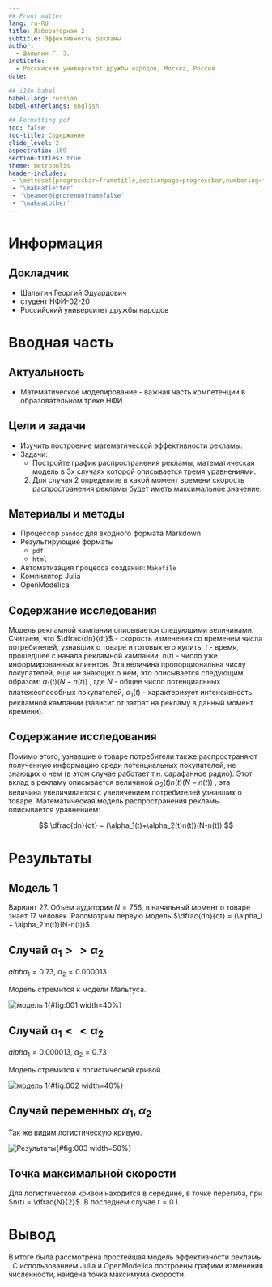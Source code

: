 ```yaml
---
## Front matter
lang: ru-RU
title: Лабораторная 2
subtitle: Эффективность рекламы 
author:
  - Шалыгин Г. Э.
institute:
  - Российский университет дружбы народов, Москва, Россия
date:

## i18n babel
babel-lang: russian
babel-otherlangs: english

## Formatting pdf
toc: false
toc-title: Содержание
slide_level: 2
aspectratio: 169
section-titles: true
theme: metropolis
header-includes:
 - \metroset{progressbar=frametitle,sectionpage=progressbar,numbering=fraction}
 - '\makeatletter'
 - '\beamer@ignorenonframefalse'
 - '\makeatother'
---
```


# Информация

## Докладчик

  * Шалыгин Георгий Эдуардович
  * студент НФИ-02-20
  * Российский университет дружбы народов

# Вводная часть

## Актуальность

- Математическое моделирование - важная часть компетенции в образовательном треке НФИ

## Цели и задачи

- Изучить построение математической эффективности рекламы.
- Задачи:
  - Постройте график распространения рекламы, математическая модель в 3х случаях которой описывается тремя уравнениями.
  2. Для случая 2 определите в какой момент времени скорость распространения рекламы будет иметь максимальное значение.


## Материалы и методы

- Процессор `pandoc` для входного формата Markdown
- Результирующие форматы
  - `pdf`
  - `html`
- Автоматизация процесса создания: `Makefile`
- Компилятор Julia
- OpenModelica

## Содержание исследования

Модель рекламной кампании описывается следующими величинами.
Считаем, что $\dfrac{dn}{dt}$ - скорость изменения со временем числа потребителей, узнавших о товаре и готовых его купить, $t$ - время, прошедшее с начала рекламной
кампании, $n(t )$ - число уже информированных клиентов. Эта величина
пропорциональна числу покупателей, еще не знающих о нем, это описывается
следующим образом: $\alpha_1(t)(N-n(t))$ , где $N$ - общее число потенциальных платежеспособных покупателей, $\alpha_1(t)$ - характеризует интенсивность рекламной кампании (зависит от затрат на рекламу в данный момент времени).

## Содержание исследования

Помимо этого, узнавшие о товаре потребители также распространяют полученную информацию среди потенциальных покупателей, не знающих о нем (в этом случае работает т.н. сарафанное радио). Этот вклад в рекламу описывается величиной $\alpha_2(t)n(t)(N-n(t))$ , эта величина увеличивается с увеличением потребителей узнавших о товаре. Математическая модель распространения рекламы описывается
уравнением:

$$
\dfrac{dn}{dt} = (\alpha_1(t)+\alpha_2(t)n(t))(N-n(t))
$$

# Результаты

## Модель 1

Вариант 27. Объем аудитории $N=756$, в начальный момент о товаре знает 17 человек. Рассмотрим первую модель $\dfrac{dn}{dt} = (\alpha_1 + \alpha_2 n(t))(N-n(t))$.

## Случай $\alpha_1 >> \alpha_2$

$alpha_1 =0.73,\ \alpha_2 = 0.000013$

Модель стремится к модели Мальтуса.

![модель 1](image\j1.PNG){#fig:001 width=40%}

## Случай $\alpha_1 << \alpha_2$

$alpha_1 =0.000013,\ \alpha_2 = 0.73$

Модель стремится к логистической кривой.

![модель 1](image\j2.PNG){#fig:002 width=40%}

## Случай переменных  $\alpha_1, \alpha_2$

Так же видим логистическую кривую.

![Результаты](image\j3.PNG){#fig:003 width=50%}

## Точка максимальной скорости

Для логистической кривой находится в середине, в точке перегиба, при $n(t) = \dfrac{N}{2}$. В последнем случае $t = 0.1$.


# Вывод

В итоге была рассмотрена простейшая модель эффективности рекламы . С использованием Julia и OpenModelica построены графики изменения численности, найдена точка максимума скорости.
